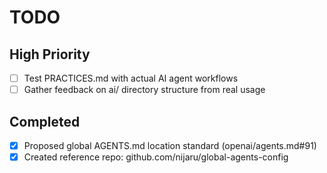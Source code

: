 # TODO

## High Priority
- [ ] Test PRACTICES.md with actual AI agent workflows
- [ ] Gather feedback on ai/ directory structure from real usage

## Completed
- [x] Proposed global AGENTS.md location standard (openai/agents.md#91)
- [x] Created reference repo: github.com/nijaru/global-agents-config